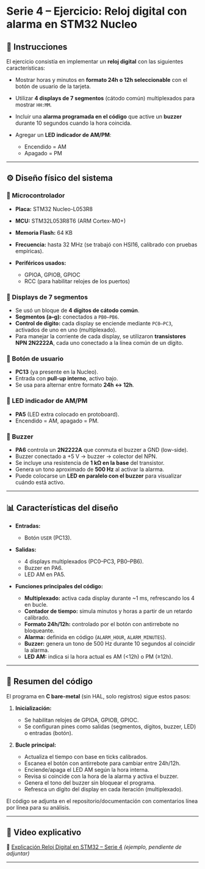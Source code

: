 # Serie 4 – Ejercicio: Reloj digital con alarma en STM32 Nucleo

## 📖 Instrucciones

El ejercicio consistía en implementar un **reloj digital** con las siguientes características:

* Mostrar horas y minutos en **formato 24h o 12h seleccionable** con el botón de usuario de la tarjeta.
* Utilizar **4 displays de 7 segmentos** (cátodo común) multiplexados para mostrar `HH:MM`.
* Incluir una **alarma programada en el código** que active un **buzzer** durante 10 segundos cuando la hora coincida.
* Agregar un **LED indicador de AM/PM**:

  * Encendido = AM
  * Apagado = PM

---

## ⚙️ Diseño físico del sistema

### 🔹 Microcontrolador

* **Placa:** STM32 Nucleo-L053R8
* **MCU:** STM32L053R8T6 (ARM Cortex-M0+)
* **Memoria Flash:** 64 KB
* **Frecuencia:** hasta 32 MHz (se trabajó con HSI16, calibrado con pruebas empíricas).
* **Periféricos usados:**

  * GPIOA, GPIOB, GPIOC
  * RCC (para habilitar relojes de los puertos)

### 🔹 Displays de 7 segmentos

* Se usó un bloque de **4 dígitos de cátodo común**.
* **Segmentos (a–g):** conectados a `PB0–PB6`.
* **Control de dígito:** cada display se enciende mediante `PC0–PC3`, activados de uno en uno (multiplexado).
* Para manejar la corriente de cada display, se utilizaron **transistores NPN 2N2222A**, cada uno conectado a la línea común de un dígito.

### 🔹 Botón de usuario

* **PC13** (ya presente en la Nucleo).
* Entrada con **pull-up interno**, activo bajo.
* Se usa para alternar entre formato **24h ↔ 12h**.

### 🔹 LED indicador de AM/PM

* **PA5** (LED extra colocado en protoboard).
* Encendido = AM, apagado = PM.

### 🔹 Buzzer

* **PA6** controla un **2N2222A** que conmuta el buzzer a GND (low-side).
* Buzzer conectado a +5 V → buzzer → colector del NPN.
* Se incluye una resistencia de **1 kΩ en la base** del transistor.
* Genera un tono aproximado de **500 Hz** al activar la alarma.
* Puede colocarse un **LED en paralelo con el buzzer** para visualizar cuándo está activo.

---

## 📊 Características del diseño

* **Entradas:**

  * Botón `USER` (PC13).

* **Salidas:**

  * 4 displays multiplexados (PC0–PC3, PB0–PB6).
  * Buzzer en PA6.
  * LED AM en PA5.

* **Funciones principales del código:**

  * **Multiplexado:** activa cada display durante \~1 ms, refrescando los 4 en bucle.
  * **Contador de tiempo:** simula minutos y horas a partir de un retardo calibrado.
  * **Formato 24h/12h:** controlado por el botón con antirrebote no bloqueante.
  * **Alarma:** definida en código (`ALARM_HOUR`, `ALARM_MINUTES`).
  * **Buzzer:** genera un tono de 500 Hz durante 10 segundos al coincidir la alarma.
  * **LED AM:** indica si la hora actual es AM (<12h) o PM (≥12h).

---

## 📝 Resumen del código

El programa en **C bare-metal** (sin HAL, solo registros) sigue estos pasos:

1. **Inicialización:**

   * Se habilitan relojes de GPIOA, GPIOB, GPIOC.
   * Se configuran pines como salidas (segmentos, dígitos, buzzer, LED) o entradas (botón).

2. **Bucle principal:**

   * Actualiza el tiempo con base en ticks calibrados.
   * Escanea el botón con antirrebote para cambiar entre 24h/12h.
   * Enciende/apaga el LED AM según la hora interna.
   * Revisa si coincide con la hora de la alarma y activa el buzzer.
   * Genera el tono del buzzer sin bloquear el programa.
   * Refresca un dígito del display en cada iteración (multiplexado).

El código se adjunta en el repositorio/documentación con comentarios línea por línea para su análisis.

---

## 🎥 Video explicativo

🔗 [Explicación Reloj Digital en STM32 – Serie 4](https://youtu.be/XXXXXXXX) *(ejemplo, pendiente de adjuntar)*

---

